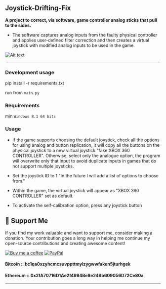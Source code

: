 
## Joystick-Drifting-Fix

**A project to correct, via software, game controller analog sticks that pull to the sides.**

- The software captures analog inputs from the faulty physical controller and applies user-defined filter correction and then creates a virtual joystick with modified analog inputs to be used in the game.

![Alt text](https://raw.githubusercontent.com/Suundumused/Joystick-drifting-fix/main/README_ASSETS/5.png)

---

### Development usage

pip install -r requirements.txt

run from `main.py`

### Requirements

min `Windows 8.1 64 bits`

### Usage

- If the game supports choosing the default joystick, check all the options for using analog and button replication, it will copy all the buttons on the physical joystick to a new virtual joystick "fake XBOX 360 CONTROLLER". Otherwise, select only the analogue option, the program will overwrite only that input to avoid duplicate inputs in games that do not support multiple joysticks.

- Set the joystick ID to 1 "In the future I will add a list of options to choose from."

- Within the game, the virtual joystick will appear as "XBOX 360 CONTROLLER" set as default.

- To activate the self-calibration option, press any joystick button

## 💖 Support Me

If you find my work valuable and want to support me, consider making a donation. Your contribution goes a long way in helping me continue my open-source contributions and creating awesome content!

[![Buy me a coffee](https://img.shields.io/badge/Buy%20me%20a%20coffee-Donate-blue.svg)](https://www.paypal.com/donate/?hosted_button_id=A2S5G97QM7XCJ)
[![PayPal](https://img.shields.io/badge/PayPal-Donate-blue.svg)](https://www.paypal.com/donate/?hosted_button_id=A2S5G97QM7XCJ)

#### Bitcoin :: **bc1qa0xzyhcmcsuvppttmylzygwwfaken5jturhgek**

#### Ethereum :: **0x2fA70716D1Ae2f4994Be8e249b609056D72Ce80a** 

---
